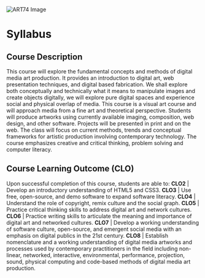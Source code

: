 ![ART74 Image](https://i.imgur.com/ozHfRnK.gif)

# Syllabus

## Course Description
This course will explore the fundamental concepts and methods of digital media art production. It provides an introduction to digital art, web presentation techniques, and digital based fabrication. We shall explore both conceptually and technically what it means to manipulate images and create objects digitally, we will explore pure digital spaces and experience social and physical overlap of media. This course is a visual art course and will approach media from a fine art and theoretical perspective. Students will produce artworks using currently available imaging, composition, web design, and other software. Projects will be presented in print and on the web. The class will focus on current methods, trends and conceptual frameworks for artistic production involving contemporary technology. The course emphasizes creative and critical thinking, problem solving and computer literacy.

## Course Learning Outcome (CLO)
Upon successful completion of this course, students are able to:
**CLO2** | Develop an introductory understanding of HTML5 and CSS3.
**CLO3** | Use free, open-source, and demo software to expand software literacy.
**CLO4** | Understand the role of copyright, remix culture and the social graph.
**CLO5** | Practice critical thinking skills to address digital art and network cultures.
**CLO6** | Practice writing skills to articulate the meaning and importance of digital art and networked cultures.
**CLO7** | Develop a working understanding of software culture, open-source, and emergent social media with an emphasis on digital publics in the 21st century.
**CLO8** | Establish nomenclature and a working understanding of digital media artworks and processes used by contemporary practitioners in the field including non-linear, networked, interactive, environmental, performance, projection, sound, physical computing and code-based methods of digital media art production.
